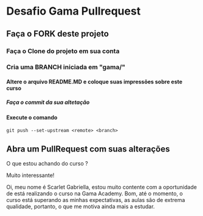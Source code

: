 # Desafio Gama Pullrequest

## Faça o FORK deste projeto

### Faça o Clone do projeto em sua conta

### Cria uma BRANCH iniciada em "gama/"

#### Altere o arquivo README.MD e coloque suas impressões sobre este curso

##### Faça o commit da sua altetação

#### Execute o comando

`git push --set-upstream <remote> <branch>`

## Abra um PullRequest com suas alterações

O que estou achando do curso ?

Muito interessante!

Oi, meu nome é Scarlet Gabriella, estou muito contente com a oportunidade de está realizando o curso na Gama Academy. Bom, até o momento, o curso está superando as minhas expectativas, as aulas são de extrema qualidade, portanto, o que me motiva ainda mais a estudar.